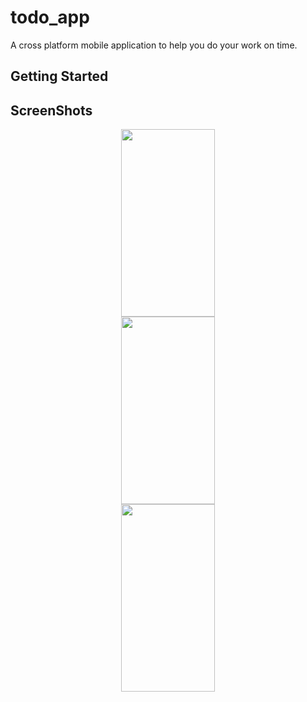 # todo_app

A cross platform mobile application to help you do your work on time.

## Getting Started

## ScreenShots
<div align="center"><img src="https://user-images.githubusercontent.com/62475598/102681955-981ba280-41eb-11eb-84be-0806fd24c4aa.png" width="150" height="300"> </div>
<div align="center"><img src="https://user-images.githubusercontent.com/62475598/102681982-c8634100-41eb-11eb-97a5-ae66ac3e8909.png" width="150" height="300"> </div>
<div align="center"><img src="https://user-images.githubusercontent.com/62475598/102681982-c8634100-41eb-11eb-97a5-ae66ac3e8909.png" width="150" height="300"> </div>

